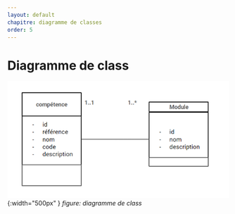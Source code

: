 ```yaml
---
layout: default
chapitre: diagramme de classes
order: 5
---
```



# Diagramme de class

![diagramme de classes](./images/diagramme-de-classes.png) {:width="500px" }
_figure: diagramme de class_

<!-- new slide -->